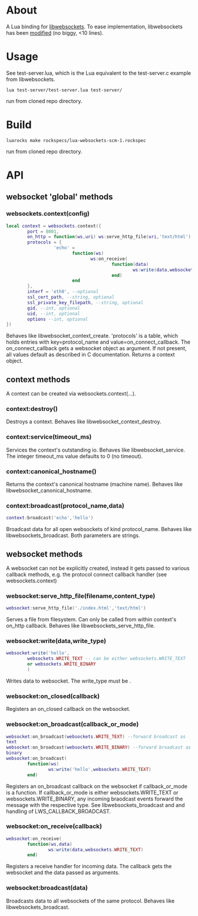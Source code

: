 # About

A Lua binding for [libwebsockets](http://git.warmcat.com/cgi-bin/cgit/libwebsockets). To ease implementation, libwebsockets has been [modified](https://github.com/lipp/libwebsockets-exp) (no biggy, <10 lines). 

# Usage

See test-server.lua, which is the Lua equivalent to the test-server.c example from libwebsockets.

```shell
lua test-server/test-server.lua test-server/ 
```
run from cloned repo directory.

# Build

```shell 
luarocks make rockspecs/lua-websockets-scm-1.rockspec 
```
run from cloned repo directory.

# API

## websocket 'global' methods

### websockets.context(config)

```lua
local context = websockets.context({
        port = 8001,
        on_http = function(ws,uri) ws:serve_http_file(uri,'text/html') end
        protocols = {
                  'echo' = 
                         function(ws)
                                ws:on_receive(
                                        function(data)
                                                ws:write(data,websockets.WRITE_TEXT)
                                        end) 
                         end
        },
        interf = 'eth0', --optional
        ssl_cert_path, --string, optional
        ssl_private_key_filepath, --string, optional
        gid, --int, optional
        uid, --int, optional
        options --int, optional
})
```
Behaves like libwebsocket_context_create. 'protocols' is a table, which
holds entries with key=protocol_name and
value=on_connect_callback. The on_connect_callback gets a websocket
object as argument.
If not present, all values default as described in C documentation.
Returns a context object.

## context methods

A context can be created via websockets.context(...).

### context:destroy()

Destroys a context. Behaves like libwebsocket_context_destroy.

### context:service(timeout_ms)

Services the context's outstanding io. Behaves like
libwebsocket_service. The integer timeout_ms value defaults to 0 (no timeout).

### context:canonical_hostname()

Returns the context's canonical hostname (machine name). Behaves like
libwebsocket_canonical_hostname.

### context:broadcast(protocol_name,data)

```lua
context:broadcast('echo','hello')
```
Broadcast data for all open websockets of kind protocol_name. Behaves
like libwebsockets_broadcast. Both parameters are strings. 

## websocket methods

A websocket can not be explicitly created, instead it gets passed to
various callback methods, e.g. the protocol connect callback handler
(see websockets.context)

### websocket:serve_http_file(filename,content_type)

```lua
websocket:serve_http_file('./index.html','text/html')
```

Serves a file from filesystem. Can only be called from within
context's on_http callback. Behaves like
libwebsockets_serve_http_file.

### websocket:write(data,write_type)

```lua
websocket:write('hello',
        websockets.WRITE_TEXT -- can be either websockets.WRITE_TEXT
        or websockets.WRITE_BINARY
        )
```

Writes data to websocket. The write_type must be .

### websocket:on_closed(callback)

Registers an on_closed callback on the websocket.

### websocket:on_broadcast(callback_or_mode)

```lua  
websocket:on_broadcast(websockets.WRITE_TEXT) --forward broadcast as
text
websocket:on_broadcast(websockets.WRITE_BINARY) --forward broadcast as
binary
websocket:on_broadcast(
        function(ws)
                ws:write('hello',websockets.WRITE_TEXT)
        end)
```

Registers an on_broadcast callback on the websocket if
callback_or_mode is a function. If callback_or_mode is either
websockets.WRITE_TEXT or websockets.WRITE_BINARY, any incoming
braodcast events forward the message with the respective type. See
libwebsockets_broadcast and and handling of LWS_CALLBACK_BROADCAST.

### websocket:on_receive(callback)

```lua
websocket:on_receive(
        function(ws,data)
                ws:write(data,websockets.WRITE_TEXT)
        end)
```

Registers a receive handler for incoming data. The callback gets the
websocket and the data passed as arguments.

### websocket:broadcast(data)

Broadcasts data to all websockets of the same protocol. Behaves like libwebsockets_broadcast.
